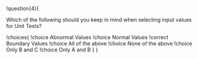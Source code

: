 !question{4}{

Which of the following should you keep in mind when selecting input values for Unit Tests?

!choices{
  !choice Abnormal Values
  !choice Normal Values
  !correct Boundary Values
  !choice All of the above
  !choice None of the above
  !choice Only B and C
  !choice Only A and B
}
}
